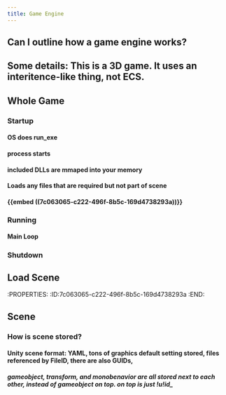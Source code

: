 ```yaml
---
title: Game Engine
---
```


## Can I outline how a game engine works?

## Some details: This is a 3D game. It uses an interitence-like thing, not ECS.

## Whole Game
### Startup
#### OS does run_exe

#### process starts

#### included DLLs are mmaped into your memory

#### Loads any files that are required but not part of scene

#### {{embed ((7c063065-c222-496f-8b5c-169d4738293a))}}

### Running
#### Main Loop
##### 

### Shutdown

## Load Scene
:PROPERTIES:
:ID:7c063065-c222-496f-8b5c-169d4738293a
:END:
### 

## Scene
### How is scene stored?
#### Unity scene format: YAML, tons of graphics default setting stored, files referenced by FileID, there are also GUIDs, 
##### gameobject, transform, and monobenavior are all stored next to each other, instead of gameobject on top. on top is just !u!_id__

##### 
